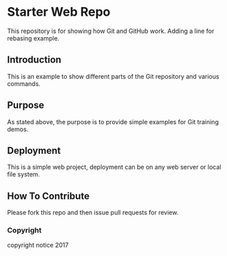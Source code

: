 # Starter Web Repo

This repository is for showing how Git and GitHub work. Adding a line for rebasing example.

## Introduction

This is an example to show different parts of the Git repository and various commands.

## Purpose

As stated above, the purpose is to provide simple examples for Git training demos.

## Deployment

This is a simple web project, deployment can be on any web server or local file system.

## How To Contribute

Please fork this repo and then issue pull requests for review.

### Copyright

copyright notice 2017

